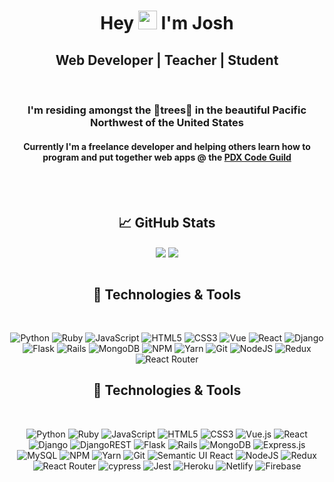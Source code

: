 <style>
  .blah{
    display: flex
    justify-content: space-around
  }

</style>

<div align='center'>
  <h1 > Hey <img src="https://c.tenor.com/SNL9_xhZl9oAAAAi/waving-hand-joypixels.gif" width="30px"> I'm Josh </h1>
  <h2 align='center'>Web Developer | Teacher | Student </h2>
  <br>
  <h3>I'm residing amongst the 🌲trees🌲 in the beautiful Pacific Northwest of the United States </h3>
  <h4>Currently I'm a freelance developer and helping others learn how to program and put together web apps @ the <a href="https://www.pdxcodeguild.com">PDX Code Guild</a></h4>
  <br>
  <br>
<h2> &#x1f4c8; GitHub Stats </h2>

  <img  align="center" src="https://github-readme-stats.vercel.app/api/top-langs/?username=jhell85&theme=dark&layout=compact" />
  <img align="center" src="https://github-readme-stats.vercel.app/api?username=jhell85&theme=dark&show_icons=true&hide_title=true" />
</div>
<br>
<div align="center">
<h2>🔧 Technologies & Tools</h2>
<br>

![Python](https://img.shields.io/badge/python%20-%2314354C.svg?style=flat&logo=python&logoColor=white)
![Ruby](https://img.shields.io/badge/Ruby-informational?style=flat&logo=Ruby&logoColor=white&color=AD1401)
![JavaScript](https://img.shields.io/badge/JavaScript-informational?style=flat&logo=javascript&logoColor=black&color=F7DF1E)
![HTML5](https://img.shields.io/badge/HTML5-informational?style=flat&logo=html5&logoColor=white&color=DE591D)
![CSS3](https://img.shields.io/badge/CSS3-informational?style=flat&logo=css3&logoColor=&color=254BDD)
![Vue](https://img.shields.io/badge/Vue-informational?style=flat&logo=vue.js&logoColor=white&color=41B883)
![React](https://img.shields.io/badge/React-informational?style=flat&logo=React&logoColor=black&color=61DAFB)
![Django](https://img.shields.io/badge/Django%20-%23092E20?style=flat&logo=Django&logoColor=white)
![Flask](https://img.shields.io/badge/flask-%23000.svg?style=flate&logo=flask&logoColor=white)
![Rails](https://img.shields.io/badge/Rails%20-%47A248?style=flat&logo=rubyonrails&logoColor=white&color=AD1401)
![MongoDB](https://img.shields.io/badge/MongoDB%20-%47A248?style=flat&logo=MongoDB&logoColor=black&color=4FFE69)
![NPM](https://img.shields.io/badge/NPM-%23000000.svg?style=flat&logo=npm&logoColor=white)
![Yarn](https://img.shields.io/badge/yarn-%232C8EBB.svg?style=flat&logo=yarn&logoColor=white)
![Git](https://img.shields.io/badge/git-%23F05033.svg?&logo=git&logoColor=white)
![NodeJS](https://img.shields.io/badge/node.js-6DA55F?style=flat&logo=node.js&logoColor=white)
![Redux](https://img.shields.io/badge/redux-%23593d88.svg?style=flat&logo=redux&logoColor=white)
![React Router](https://img.shields.io/badge/React_Router-CA4245?style=flat&logo=react-router&logoColor=white)

</div>

<div align="center">
<h2>🔧 Technologies & Tools</h2>
<br>

![Python](https://img.shields.io/badge/python%20-%2314354C.svg?style=flat&logo=python&logoColor=white)
![Ruby](https://img.shields.io/badge/Ruby-informational?style=flat&logo=Ruby&logoColor=white&color=AD1401)
![JavaScript](https://img.shields.io/badge/JavaScript-informational?style=flat&logo=javascript&logoColor=black&color=F7DF1E)
![HTML5](https://img.shields.io/badge/HTML5-informational?style=flat&logo=html5&logoColor=white&color=DE591D)
![CSS3](https://img.shields.io/badge/CSS3-informational?style=flat&logo=css3&logoColor=&color=254BDD)
![Vue.js](https://img.shields.io/badge/vuejs-%2335495e.svg?style=for-the-badge&logo=vuedotjs&logoColor=%234FC08D)
![React](https://img.shields.io/badge/react-%2320232a.svg?style=for-the-badge&logo=react&logoColor=%2361DAFB)
![Django](https://img.shields.io/badge/Django%20-%23092E20?style=flat&logo=Django&logoColor=white)
![DjangoREST](https://img.shields.io/badge/DJANGO-REST-ff1709?style=for-the-badge&logo=django&logoColor=white&color=ff1709&labelColor=gray)
![Flask](https://img.shields.io/badge/flask-%23000.svg?style=flate&logo=flask&logoColor=white)
![Rails](https://img.shields.io/badge/rails-%23CC0000.svg?style=for-the-badge&logo=ruby-on-rails&logoColor=white)
![MongoDB](https://img.shields.io/badge/MongoDB-%234ea94b.svg?style=for-the-badge&logo=mongodb&logoColor=white)
![Express.js](https://img.shields.io/badge/express.js-%23404d59.svg?style=for-the-badge&logo=express&logoColor=%2361DAFB)
![MySQL](https://img.shields.io/badge/mysql-%2300f.svg?style=for-the-badge&logo=mysql&logoColor=white)
![NPM](https://img.shields.io/badge/NPM-%23000000.svg?style=for-the-badge&logo=npm&logoColor=white)
![Yarn](https://img.shields.io/badge/yarn-%232C8EBB.svg?style=for-the-badge&logo=yarn&logoColor=white)
![Git](https://img.shields.io/badge/git-%23F05033.svg?style=for-the-badge&logo=git&logoColor=white)
![Semantic UI React](https://img.shields.io/badge/Semantic%20UI%20React-%2335BDB2.svg?style=for-the-badge&logo=SemanticUIReact&logoColor=white)
![NodeJS](https://img.shields.io/badge/node.js-6DA55F?style=for-the-badge&logo=node.js&logoColor=white)
![Redux](https://img.shields.io/badge/redux-%23593d88.svg?style=for-the-badge&logo=redux&logoColor=white)
![React Router](https://img.shields.io/badge/React_Router-CA4245?style=for-the-badge&logo=react-router&logoColor=white)
![cypress](https://img.shields.io/badge/-cypress-%23E5E5E5?style=for-the-badge&logo=cypress&logoColor=058a5e)
![Jest](https://img.shields.io/badge/-jest-%23C21325?style=for-the-badge&logo=jest&logoColor=white)
![Heroku](https://img.shields.io/badge/heroku-%23430098.svg?style=for-the-badge&logo=heroku&logoColor=white)
![Netlify](https://img.shields.io/badge/netlify-%23000000.svg?style=for-the-badge&logo=netlify&logoColor=#00C7B7)
![Firebase](https://img.shields.io/badge/firebase-%23039BE5.svg?style=for-the-badge&logo=firebase)

</div>
